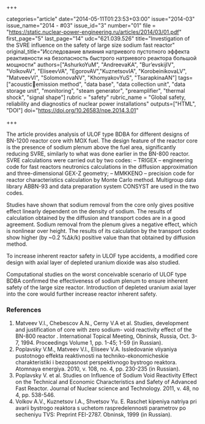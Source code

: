 +++

categories="article"
date="2014-05-11T01:23:53+03:00"
issue="2014-03"
issue_name="2014 - #03"
issue_id="3"
number="01"
file = "https://static.nuclear-power-engineering.ru/articles/2014/03/01.pdf"
first_page="5"
last_page="14"
udc="621.039.526"
title="Investigation of the SVRE influence on the safety of large size sodium fast reactor"
original_title="Исследование влияния натриевого пустотного эффекта реактивности на безопасность быстрого натриевого реактора большой мощности"
authors=["AshurkoYuM", "AndreevaKA", "Bur’evskijIV", "VolkovAV", "EliseevVA", "EgorovAV","KuznetsovIA", "KorobeinikovaLV", "MatveevVI", "SolomonovaNV", "KhomyakovYuS", "TsarapkinaAN"]
tags=["acousticemission method", "data base", "data collection unit", "data storage unit", "monitoring", "steam generator", "preamplifier", "thermal shock", "signal shape"]
rubric = "safety"
rubric_name = "Global safety, reliability and diagnostics of nuclear power installations"
outputs=["HTML", "DOI"]
doi="https://doi.org/10.26583/npe.2014.3.01"

+++

The article provides analysis of ULOF type BDBA for different designs of BN-1200 reactor core with MOX fuel. The design feature of the reactor core is the presence of sodium plenum above the fuel area, significantly reducing SVRE, similarly to what was done earlier in the BN-800 reactor. SVRE calculations were carried out by two codes:
– TRIGEX – engineering code for fast reactors neutronics calculations in the diffusion approximation and three-dimensional GEX-Z geometry;
– MMKKENO – precision code for reactor characteristics calculation by Monte Carlo method. Multigroup data library ABBN-93 and data preparation system CONSYST are used in the two codes.

Studies have shown that sodium removal from the core only gives positive effect linearly dependent on the density of sodium. The results of calculation obtained by the diffusion and transport codes are in a good agreement. Sodium removal from the plenum gives a negative effect, which is nonlinear over height. The results of its calculation by the transport codes show higher (by ~0.2 %Δk/k) positive value than that obtained by diffusion method.

To increase inherent reactor safety in ULOF type accidents, a modified core design with axial layer of depleted uranium dioxide was also studied.

Computational studies on the worst conceivable scenario of ULOF type BDBA confirmed the effectiveness of sodium plenum to ensure inherent safety of the large size reactor. Introduction of depleted uranium axial layer into the core would further increase reactor inherent safety.

### References

1. Matveev V.I., Chebescov A.N., Cerny V.A et al. Studies, development and justification of core with zero sodium- void reactivity effect of the BN-800 reactor . International Topical Meeting, Obninsk, Russia, Oct. 3-7, 1994. Proceedings Volume 1, pp. 1-45; 1-59 (in Russian).
2. Poplavsky V.M., Matveev V.I., Eliseev V.A. Issledovanie vliyaniya pustotnogo effekta reaktivnosti na techniko-ekonomicheskie charakteristiki i bezopasnost perspektivnogo bystrogo reaktora. Atomnaya energiya. 2010, v. 108, no. 4, pp. 230-235 (in Russian).
3. Poplavsky V. et al. Studies on Influence of Sodium Void Reactivity Effect on the Technical and Economic Characteristics and Safety of Advanced Fast Reactor. Journal of Nuclear science and Technology. 2011, v. 48, no 4, pp. 538-546.
4. Volkov A.V., Kuznetsov I.A., Shvetsov Yu. E. Raschet kipeniya natriya pri avarii bystrogo reaktora s uchetom raspredelennosti parametrov po secheniyu TVS: Preprint FEI-2787. Obninsk, 1999 (in Russian).